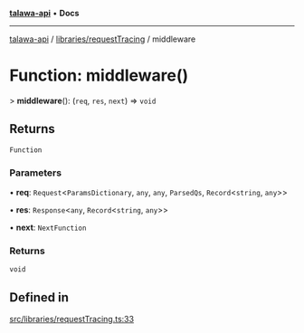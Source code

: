 [**talawa-api**](../../../README.md) • **Docs**

***

[talawa-api](../../../modules.md) / [libraries/requestTracing](../README.md) / middleware

# Function: middleware()

\> **middleware**(): (`req`, `res`, `next`) =\> `void`

## Returns

`Function`

### Parameters

• **req**: `Request`\<`ParamsDictionary`, `any`, `any`, `ParsedQs`, `Record`\<`string`, `any`\>\>

• **res**: `Response`\<`any`, `Record`\<`string`, `any`\>\>

• **next**: `NextFunction`

### Returns

`void`

## Defined in

[src/libraries/requestTracing.ts:33](https://github.com/PalisadoesFoundation/talawa-api/blob/7fc9f13527dc6ead651f268e58527dcc279b95bc/src/libraries/requestTracing.ts#L33)
